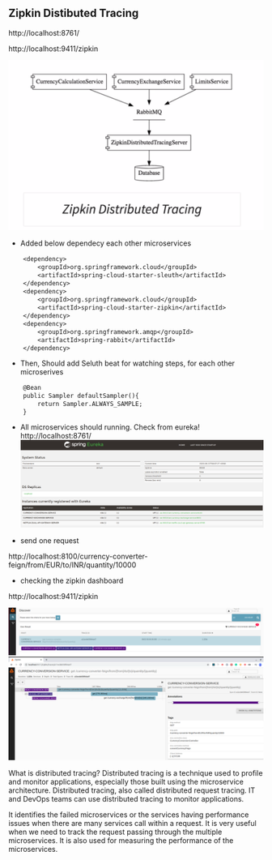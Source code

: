 ## Zipkin Distibuted Tracing


http://localhost:8761/

http://localhost:9411/zipkin

![](images/zipkin-rabbitmq.png)


- Added below dependecy each other microservices

```
    <dependency>
        <groupId>org.springframework.cloud</groupId>
        <artifactId>spring-cloud-starter-sleuth</artifactId>
    </dependency>
    <dependency>
        <groupId>org.springframework.cloud</groupId>
        <artifactId>spring-cloud-starter-zipkin</artifactId>
    </dependency>
    <dependency>
        <groupId>org.springframework.amqp</groupId>
        <artifactId>spring-rabbit</artifactId>
    </dependency>
```
- Then, Should add Seluth beat for watching steps, for each other microserives

```
    @Bean
    public Sampler defaultSampler(){
        return Sampler.ALWAYS_SAMPLE;
    }
```

- All microservices should running. Check from eureka!
http://localhost:8761/
![](images/eureka.png)

- send one request

http://localhost:8100/currency-converter-feign/from/EUR/to/INR/quantity/10000

- checking the zipkin dashboard

http://localhost:9411/zipkin

![](images/zipkin-portal.png)
![](images/currency-zipkin.png)


What is distributed tracing?
Distributed tracing is a technique used to profile and monitor applications, especially those built using the microservice architecture. Distributed tracing, also called distributed request tracing. IT and DevOps teams can use distributed tracing to monitor applications.

It identifies the failed microservices or the services having performance issues when there are many services call within a request. It is very useful when we need to track the request passing through the multiple microservices. It is also used for measuring the performance of the microservices.